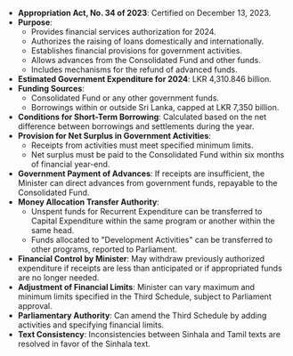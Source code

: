 - **Appropriation Act, No. 34 of 2023**: Certified on December 13, 2023.
- **Purpose**: 
  - Provides financial services authorization for 2024.
  - Authorizes the raising of loans domestically and internationally.
  - Establishes financial provisions for government activities.
  - Allows advances from the Consolidated Fund and other funds.
  - Includes mechanisms for the refund of advanced funds.
- **Estimated Government Expenditure for 2024**: LKR 4,310.846 billion.
- **Funding Sources**:
  - Consolidated Fund or any other government funds.
  - Borrowings within or outside Sri Lanka, capped at LKR 7,350 billion.
- **Conditions for Short-Term Borrowing**: Calculated based on the net difference between borrowings and settlements during the year.
- **Provision for Net Surplus in Government Activities**:
  - Receipts from activities must meet specified minimum limits.
  - Net surplus must be paid to the Consolidated Fund within six months of financial year-end.
- **Government Payment of Advances**: If receipts are insufficient, the Minister can direct advances from government funds, repayable to the Consolidated Fund.
- **Money Allocation Transfer Authority**:
  - Unspent funds for Recurrent Expenditure can be transferred to Capital Expenditure within the same program or another within the same head.
  - Funds allocated to "Development Activities" can be transferred to other programs, reported to Parliament.
- **Financial Control by Minister**: May withdraw previously authorized expenditure if receipts are less than anticipated or if appropriated funds are no longer needed.
- **Adjustment of Financial Limits**: Minister can vary maximum and minimum limits specified in the Third Schedule, subject to Parliament approval.
- **Parliamentary Authority**: Can amend the Third Schedule by adding activities and specifying financial limits.
- **Text Consistency**: Inconsistencies between Sinhala and Tamil texts are resolved in favor of the Sinhala text.